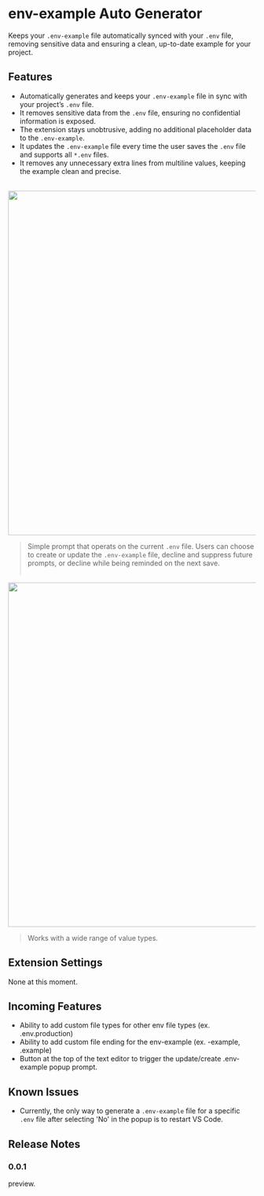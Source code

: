 # env-example Auto Generator
Keeps your `.env-example` file automatically synced with your `.env` file, removing sensitive data and ensuring a clean, up-to-date example for your project.

## Features
* Automatically generates and keeps your `.env-example` file in sync with your project’s `.env` file. 
* It removes sensitive data from the `.env` file, ensuring no confidential information is exposed. 
* The extension stays unobtrusive, adding no additional placeholder data to the `.env-example`. 
* It updates the `.env-example` file every time the user saves the `.env` file and supports all `*.env` files.  
* It removes any unnecessary extra lines from multiline values, keeping the example clean and precise.
<br/><br/>

<div style="text-align: center;  margin: 0 auto;">
  <img src="https://github.com/AbdelhalemKassara/env-example_auto_generator/blob/main/demo%20videos/demo%20clicking%20x%20and%20no/demo%20clicking%20x%20and%20no.gif?raw=true" width="700" />
</div>

> Simple prompt that operats on the current `.env` file. Users can choose to create or update the `.env-example` file, decline and suppress future prompts, or decline while being reminded on the next save.
<br/><br/>
<div style="text-align: center;  margin: 0 auto;">
  <img src="https://github.com/AbdelhalemKassara/env-example_auto_generator/blob/main/demo%20videos/values%20and%20comments/values%20and%20comments.gif?raw=true" width="700" />
</div>

> Works with a wide range of value types.

## Extension Settings

None at this moment.

## Incoming Features
* Ability to add custom file types for other env file types (ex. .env.production)
* Ability to add custom file ending for the env-example (ex. -example, .example)
* Button at the top of the text editor to trigger the update/create .env-example popup prompt.

## Known Issues
* Currently, the only way to generate a `.env-example` file for a specific `.env` file after selecting 'No' in the popup is to restart VS Code.

## Release Notes

### 0.0.1

preview.


